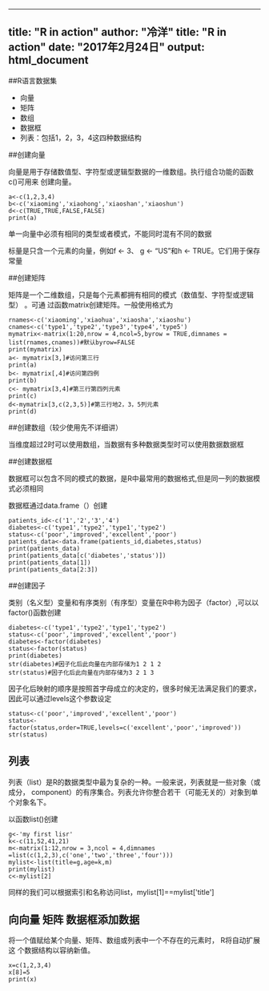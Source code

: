 ----
title: "R in action"
author: "冷洋"
title: "R in action"
date: "2017年2月24日"
output: html_document
---
##R语言数据集

+ 向量 
+ 矩阵 
+ 数组 
+ 数据框 
+ 列表：包括1，2，3，4这四种数据结构

##创建向量

向量是用于存储数值型、字符型或逻辑型数据的一维数组。执行组合功能的函数c()可用来
创建向量。

```{r}
a<-c(1,2,3,4)
b<-c('xiaoming','xiaohong','xiaoshan','xiaoshun')
d<-c(TRUE,TRUE,FALSE,FALSE)
print(a)
```
单一向量中必须有相同的类型或者模式，不能同时混有不同的数据

标量是只含一个元素的向量，例如f <- 3、 g <- “US”和h <- TRUE。它们用于保存 常量

##创建矩阵

矩阵是一个二维数组，只是每个元素都拥有相同的模式（数值型、字符型或逻辑型） 。可通 过函数matrix创建矩阵。一般使用格式为

```{r}
rnames<-c('xiaoming','xiaohua','xiaosha','xiaoshu')
cnames<-c('type1','type2','type3','type4','type5')
mymatrix<-matrix(1:20,nrow = 4,ncol=5,byrow = TRUE,dimnames = list(rnames,cnames))#默认byrow=FALSE
print(mymatrix)
a<- mymatrix[3,]#访问第三行
print(a)
b<- mymatrix[,4]#访问第四例
print(b)
c<- mymatrix[3,4]#第三行第四列元素
print(c)
d<-mymatrix[3,c(2,3,5)]#第三行地2，3，5列元素
print(d)
```

##创建数组（较少使用先不详细讲）

当维度超过2时可以使用数组，当数据有多种数据类型时可以使用数据数据框

##创建数据框

数据框可以包含不同的模式的数据，是R中最常用的数据格式,但是同一列的数据模式必须相同

数据框通过data.frame（）创建

```{r}
patients_id<-c('1','2','3','4')
diabetes<-c('type1','type2','type1','type2')
status<-c('poor','improved','excellent','poor')
patients_data<-data.frame(patients_id,diabetes,status)
print(patients_data)
print(patients_data[c('diabetes','status')])
print(patients_data[1])
print(patients_data[2:3])

```

##创建因子

类别（名义型）变量和有序类别（有序型）变量在R中称为因子（factor）,可以以factor()函数创建

```{r}
diabetes<-c('type1','type2','type1','type2')
status<-c('poor','improved','excellent','poor')
diabetes<-factor(diabetes)
status<-factor(status)
print(diabetes)
str(diabetes)#因子化后此向量在内部存储为1 2 1 2
str(status)#因子化后此向量在内部存储为3 2 1 3
```

因子化后映射的顺序是按照首字母成立的决定的，很多时候无法满足我们的要求，因此可以通过levels这个参数设定
```{r}
status<-c('poor','improved','excellent','poor')
status<-factor(status,order=TRUE,levels=c('excellent','poor','improved'))
str(status)
```

## 列表

列表（list）是R的数据类型中最为复杂的一种。一般来说，列表就是一些对象（或成分，
component）的有序集合。列表允许你整合若干（可能无关的）对象到单个对象名下。

以函数list()创建
```{r}
g<-'my first lisr'
k<-c(11,52,41,21)
m<-matrix(1:12,nrow = 3,ncol = 4,dimnames =list(c(1,2,3),c('one','two','three','four')))
mylist<-list(title=g,age=k,m)
print(mylist)
c<-mylist[2]
```

同样的我们可以根据索引和名称访问list，mylist[1]==mylist['title']

## 向向量 矩阵 数据框添加数据

将一个值赋给某个向量、矩阵、数组或列表中一个不存在的元素时， R将自动扩展这
个数据结构以容纳新值。

```{r}
x=c(1,2,3,4)
x[8]=5
print(x)
```